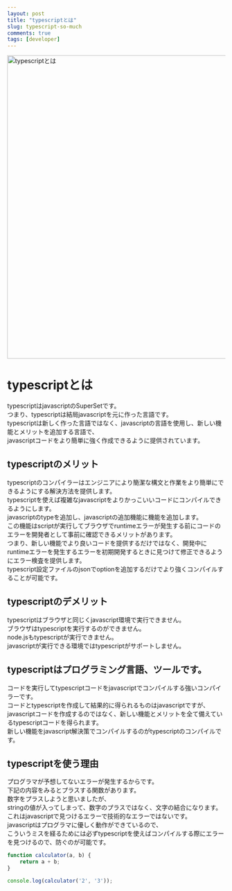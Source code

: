 ```yaml
---
layout: post
title: "typescriptとは"
slug: typescript-so-much
comments: true
tags: [developer]
---
```

<img src="https://drive.google.com/uc?export=view&id=1GDoTF_NzXa5Vfgc-63SX7EoVypdn3Rov" alt="typescriptとは" width="700">

# typescriptとは
typescriptはjavascriptの<span style="color=red;">SuperSetです。  
つまり、typescriptは結局javascriptを元に作った言語です。  
typescriptは新しく作った言語ではなく、javascriptの言語を使用し、新しい機能とメリットを追加する言語で、  
javascriptコードをより簡単に強く作成できるように提供されています。  

## typescriptのメリット
typescriptのコンパイラーはエンジニアにより簡潔な構文と作業をより簡単にできるようにする解決方法を提供します。  
typescriptを使えば複雑なjavascriptをよりかっこいいコードにコンパイルできるようにします。  
javascriptのtypeを追加し、javascriptの追加機能に機能を追加します。  
この機能はscriptが実行してブラウザでruntimeエラーが発生する前にコードのエラーを開発者として事前に確認できるメリットがあります。  
つまり、新しい機能でより良いコードを提供するだけではなく、開発中にruntimeエラーを発生するエラーを初期開発するときに見つけて修正できるようにエラー検査を提供します。  
typescript設定ファイルのjsonでoptionを追加するだけでより強くコンパイルすることが可能です。　　

## typescriptのデメリット
typescriptはブラウザと同じくjavascript環境で実行できません。  
ブラウザはtypescriptを実行するのができません。  
node.jsもtypescriptが実行できません。  
javascriptが実行できる環境ではtypescriptがサポートしません。  

## typescriptはプログラミング言語、ツールです。
コードを実行してtypescriptコードをjavascriptでコンパイルする強いコンパイラーです。  
コードとtypescriptを作成して結果的に得られるものはjavascriptですが、  
javascriptコードを作成するのではなく、新しい機能とメリットを全て備えているtypescriptコードを得られます。  
新しい機能をjavascript解決策でコンパイルするのがtypescriptのコンパイルです。  

## typescriptを使う理由
プログラマが予想してないエラーが発生するからです。  
下記の内容をみるとプラスする関数があります。  
数字をプラスしようと思いましたが、  
stringの値が入ってしまって、数字のプラスではなく、文字の結合になります。   
これはjavascriptで見つけるエラーで技術的なエラーではないです。  
javascriptはプログラマに優しく動作ができているので、  
こういうミスを経るためには必ずtypescriptを使えばコンパイルする際にエラーを見つけるので、防ぐのが可能です。  
```javascript
function calculator(a, b) {
    return a + b;
}

console.log(calculator('2', '3'));
```